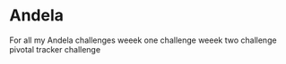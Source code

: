 # Andela
For all my Andela challenges
weeek one challenge
weeek two challenge
pivotal tracker challenge